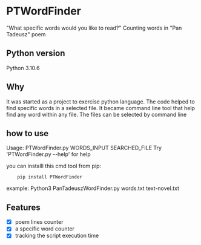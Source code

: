 # PTWordFinder
"What specific words would you like to read?"
Counting words in "Pan Tadeusz" poem

## Python version
Python 3.10.6

## Why
It was started as a project to exercise python language. The code helped to find specific words in a selected file. It became command line tool that help find any word within any file. The files can be selected by command line

## how to use
Usage: PTWordFinder.py WORDS_INPUT SEARCHED_FILE
Try 'PTWordFinder.py --help' for help

you can installl this cmd tool from pip:

```
    pip install PTWordFinder
```

example:
Python3 PanTadeuszWordFinder.py words.txt text-novel.txt

## Features
- [x] poem lines counter
- [x] a specific word counter
- [x] tracking the script execution time
